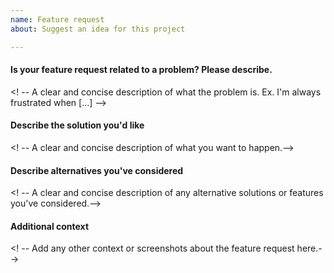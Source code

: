 ```yaml
---
name: Feature request
about: Suggest an idea for this project

---
```


#### Is your feature request related to a problem? Please describe.
<! -- A clear and concise description of what the problem is. Ex. I'm always frustrated when [...] -->

#### Describe the solution you'd like
<! -- A clear and concise description of what you want to happen.-->

#### Describe alternatives you've considered
<! -- A clear and concise description of any alternative solutions or features you've considered.-->

#### Additional context
<! -- Add any other context or screenshots about the feature request here.-->

